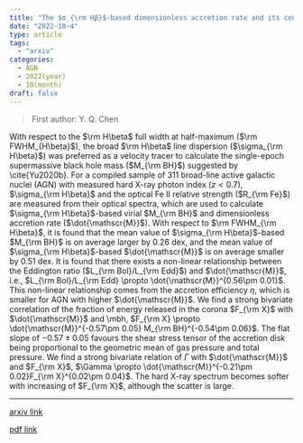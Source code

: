 ```yaml
---
title: "The $σ_{\rm Hβ}$-based dimensionless accretion rate and its connection with the corona for AGN"
date: "2022-10-4"
type: article
tags:
  - "arxiv"
categories:
  - AGN
  - 2022(year)
  - 10(month)
draft: false
---
```

> First author: Y. Q. Chen

 With respect to the $\rm H\beta$ full width at half-maximum ($\rm
FWHM_{H\beta}$), the broad $\rm H\beta$ line dispersion ($\sigma_{\rm H\beta}$)
was preferred as a velocity tracer to calculate the single-epoch supermassive
black hole mass ($M_{\rm BH}$) suggested by \cite{Yu2020b}. For a compiled
sample of 311 broad-line active galactic nuclei (AGN) with measured hard X-ray
photon index ($z<0.7$), $\sigma_{\rm H\beta}$ and the optical Fe II relative
strength ($R_{\rm Fe}$) are measured from their optical spectra, which are used
to calculate $\sigma_{\rm H\beta}$-based virial $M_{\rm BH}$ and dimensionless
accretion rate ($\dot{\mathscr{M}}$). With respect to $\rm FWHM_{\rm H\beta}$,
it is found that the mean value of $\sigma_{\rm H\beta}$-based $M_{\rm BH}$ is
on average larger by 0.26 dex, and the mean value of $\sigma_{\rm
H\beta}$-based $\dot{\mathscr{M}}$ is on average smaller by 0.51 dex. It is
found that there exists a non-linear relationship between the Eddington ratio
($L_{\rm Bol}/L_{\rm Edd}$) and $\dot{\mathscr{M}}$, i.e., $L_{\rm Bol}/L_{\rm
Edd} \propto \dot{\mathscr{M}}^{0.56\pm 0.01}$. This non-linear relationship
comes from the accretion efficiency $\eta$, which is smaller for AGN with
higher $\dot{\mathscr{M}}$. We find a strong bivariate correlation of the
fraction of energy released in the corona $F_{\rm X}$ with $\dot{\mathscr{M}}$
and \mbh, $F_{\rm X} \propto \dot{\mathscr{M}}^{-0.57\pm 0.05} M_{\rm
BH}^{-0.54\pm 0.06}$. The flat slope of $-0.57\pm 0.05$ favours the shear
stress tensor of the accretion disk being proportional to the geometric mean of
gas pressure and total pressure. We find a strong bivariate relation of
$\Gamma$ with $\dot{\mathscr{M}}$ and $F_{\rm X}$, $\Gamma \propto
\dot{\mathscr{M}}^{-0.21\pm 0.02}F_{\rm X}^{0.02\pm 0.04}$. The hard X-ray
spectrum becomes softer with increasing of $F_{\rm X}$, although the scatter is
large.

---
[arxiv link](http://arxiv.org/abs/2210.01316v1)

[pdf link](http://arxiv.org/pdf/2210.01316v1)
